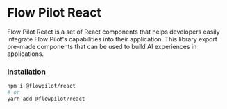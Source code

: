 # Flow Pilot React

Flow Pilot React is a set of React components that helps developers easily integrate Flow Pilot's capabilities into their application.
This library export pre-made components that can be used to build AI experiences in applications.

### Installation

```sh
npm i @flowpilot/react
# or
yarn add @flowpilot/react
```

